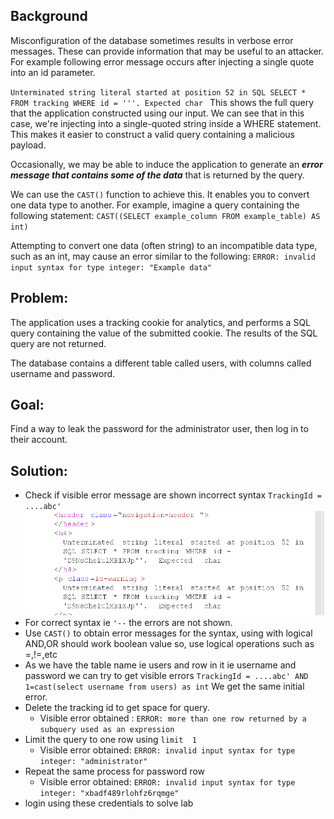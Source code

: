 **<h2>Background</h2>**
Misconfiguration of the database sometimes results in verbose error messages. These can provide information that may be useful to an attacker. For example following error message occurs after injecting a single quote into an id parameter.

``Unterminated string literal started at position 52 in SQL SELECT * FROM tracking WHERE id = '''. Expected char
``
This shows the full query that the application constructed using our input. We can see that in this case, we're injecting into a single-quoted string inside a WHERE statement. This makes it easier to construct a valid query containing a malicious payload. 

Occasionally, we may be able to induce the application to generate an **_error message that contains some of the data_** that is returned by the query.

We can use the ``CAST()`` function to achieve this. It enables you to convert one data type to another. For example, imagine a query containing the following statement:
``CAST((SELECT example_column FROM example_table) AS int)``

Attempting to convert one data (often string) to an incompatible data type, such as an int, may cause an error similar to the following:
``ERROR: invalid input syntax for type integer: "Example data"``

**<h2>Problem:</h2>**
The application uses a tracking cookie for analytics, and performs a SQL query containing the value of the submitted cookie. The results of the SQL query are not returned. 

The database contains a different table called users, with columns called username and password.

**<h2>Goal:</h2>**
Find a way to leak the password for the administrator user, then log in to their account.

**<h2>Solution:</h2>**
- Check if visible error message are shown incorrect syntax ``TrackingId = ....abc'`` 
![alt text](/images/lab13visibleerror.png)
- For correct syntax ie ``'--`` the errors are not shown.
- Use ``CAST()`` to obtain error messages for the syntax, using with logical AND,OR should work boolean value so, use logical operations such as =,!=,etc
- As we have the table name ie users and row in it ie username and password we can try to get visible errors ``TrackingId = ....abc' AND 1=cast(select username from users) as int``
We get the same initial error.
- Delete the tracking id to get space for query.
    - Visible error obtained : ``ERROR: more than one row returned by a subquery used as an expression``
- Limit the query to one row using ``limit  1``
    - Visible error obtained: ``ERROR: invalid input syntax for type integer: "administrator"``
- Repeat the same process for password row
    - Visible error obtained: ``ERROR: invalid input syntax for type integer: "xbadf489rlohfz6rqmge"``
- login using these credentials to solve lab
